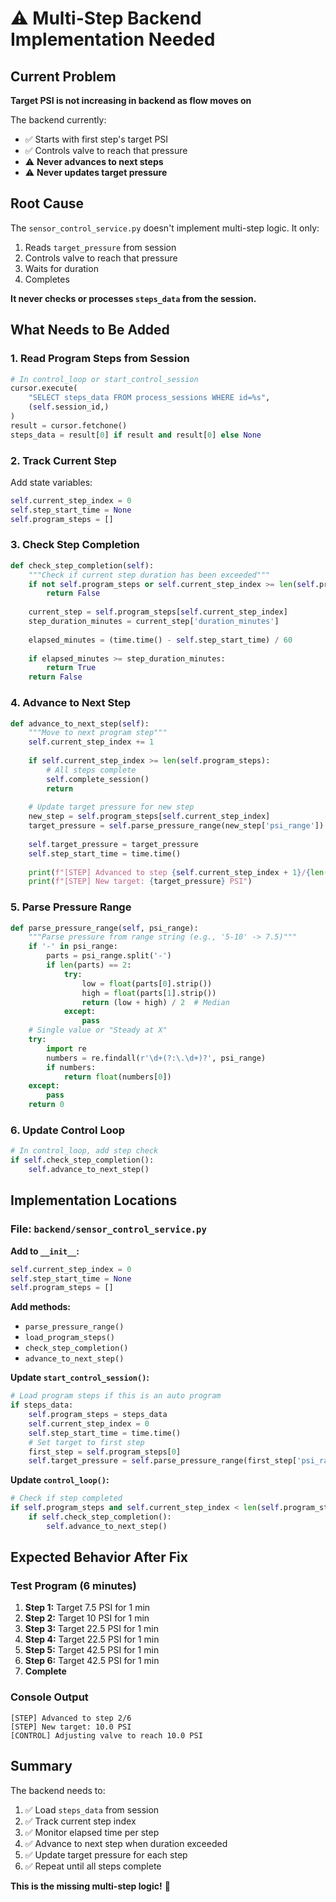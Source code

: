 # ⚠️ Multi-Step Backend Implementation Needed

## Current Problem

**Target PSI is not increasing in backend as flow moves on**

The backend currently:
- ✅ Starts with first step's target PSI
- ✅ Controls valve to reach that pressure
- ⚠️ **Never advances to next steps**
- ⚠️ **Never updates target pressure**

## Root Cause

The `sensor_control_service.py` doesn't implement multi-step logic. It only:
1. Reads `target_pressure` from session
2. Controls valve to reach that pressure
3. Waits for duration
4. Completes

**It never checks or processes `steps_data` from the session.**

## What Needs to Be Added

### 1. Read Program Steps from Session

```python
# In control_loop or start_control_session
cursor.execute(
    "SELECT steps_data FROM process_sessions WHERE id=%s",
    (self.session_id,)
)
result = cursor.fetchone()
steps_data = result[0] if result and result[0] else None
```

### 2. Track Current Step

Add state variables:
```python
self.current_step_index = 0
self.step_start_time = None
self.program_steps = []
```

### 3. Check Step Completion

```python
def check_step_completion(self):
    """Check if current step duration has been exceeded"""
    if not self.program_steps or self.current_step_index >= len(self.program_steps):
        return False
    
    current_step = self.program_steps[self.current_step_index]
    step_duration_minutes = current_step['duration_minutes']
    
    elapsed_minutes = (time.time() - self.step_start_time) / 60
    
    if elapsed_minutes >= step_duration_minutes:
        return True
    return False
```

### 4. Advance to Next Step

```python
def advance_to_next_step(self):
    """Move to next program step"""
    self.current_step_index += 1
    
    if self.current_step_index >= len(self.program_steps):
        # All steps complete
        self.complete_session()
        return
    
    # Update target pressure for new step
    new_step = self.program_steps[self.current_step_index]
    target_pressure = self.parse_pressure_range(new_step['psi_range'])
    
    self.target_pressure = target_pressure
    self.step_start_time = time.time()
    
    print(f"[STEP] Advanced to step {self.current_step_index + 1}/{len(self.program_steps)}")
    print(f"[STEP] New target: {target_pressure} PSI")
```

### 5. Parse Pressure Range

```python
def parse_pressure_range(self, psi_range):
    """Parse pressure from range string (e.g., '5-10' -> 7.5)"""
    if '-' in psi_range:
        parts = psi_range.split('-')
        if len(parts) == 2:
            try:
                low = float(parts[0].strip())
                high = float(parts[1].strip())
                return (low + high) / 2  # Median
            except:
                pass
    # Single value or "Steady at X"
    try:
        import re
        numbers = re.findall(r'\d+(?:\.\d+)?', psi_range)
        if numbers:
            return float(numbers[0])
    except:
        pass
    return 0
```

### 6. Update Control Loop

```python
# In control_loop, add step check
if self.check_step_completion():
    self.advance_to_next_step()
```

## Implementation Locations

### File: `backend/sensor_control_service.py`

**Add to `__init__`:**
```python
self.current_step_index = 0
self.step_start_time = None
self.program_steps = []
```

**Add methods:**
- `parse_pressure_range()`
- `load_program_steps()`
- `check_step_completion()`
- `advance_to_next_step()`

**Update `start_control_session()`:**
```python
# Load program steps if this is an auto program
if steps_data:
    self.program_steps = steps_data
    self.current_step_index = 0
    self.step_start_time = time.time()
    # Set target to first step
    first_step = self.program_steps[0]
    self.target_pressure = self.parse_pressure_range(first_step['psi_range'])
```

**Update `control_loop()`:**
```python
# Check if step completed
if self.program_steps and self.current_step_index < len(self.program_steps):
    if self.check_step_completion():
        self.advance_to_next_step()
```

## Expected Behavior After Fix

### Test Program (6 minutes)
1. **Step 1:** Target 7.5 PSI for 1 min
2. **Step 2:** Target 10 PSI for 1 min
3. **Step 3:** Target 22.5 PSI for 1 min
4. **Step 4:** Target 22.5 PSI for 1 min
5. **Step 5:** Target 42.5 PSI for 1 min
6. **Step 6:** Target 42.5 PSI for 1 min
7. **Complete**

### Console Output
```
[STEP] Advanced to step 2/6
[STEP] New target: 10.0 PSI
[CONTROL] Adjusting valve to reach 10.0 PSI
```

## Summary

The backend needs to:
1. ✅ Load `steps_data` from session
2. ✅ Track current step index
3. ✅ Monitor elapsed time per step
4. ✅ Advance to next step when duration exceeded
5. ✅ Update target pressure for each step
6. ✅ Repeat until all steps complete

**This is the missing multi-step logic!** 🎯

